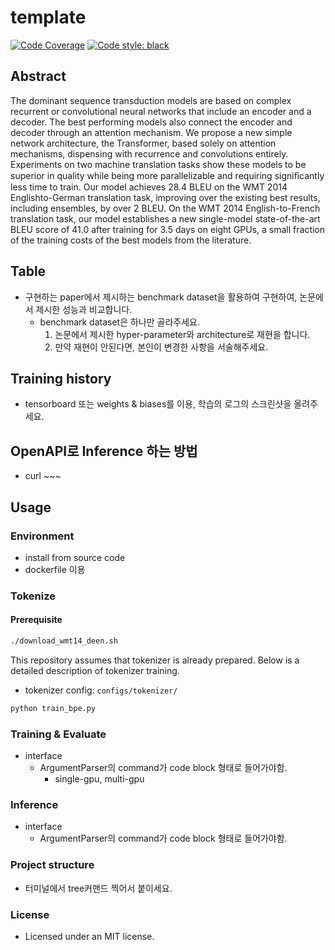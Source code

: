 # template

[![Code Coverage](https://codecov.io/gh/HephaestusProject/template/branch/master/graph/badge.svg)](https://codecov.io/gh/HephaestusProject/template)
[![Code style: black](https://img.shields.io/badge/code%20style-black-000000.svg)](https://github.com/psf/black)

## Abstract

The dominant sequence transduction models are based on complex recurrent or convolutional neural networks that include an encoder and a decoder. The best performing models also connect the encoder and decoder through an attention mechanism. We propose a new simple network architecture, the Transformer, based solely on attention mechanisms, dispensing with recurrence and convolutions entirely. Experiments on two machine translation tasks show these models to be superior in quality while being more parallelizable and requiring signiﬁcantly less time to train. Our model achieves 28.4 BLEU on the WMT 2014 Englishto-German translation task, improving over the existing best results, including ensembles, by over 2 BLEU. On the WMT 2014 English-to-French translation task, our model establishes a new single-model state-of-the-art BLEU score of 41.0 after training for 3.5 days on eight GPUs, a small fraction of the training costs of the best models from the literature.


## Table

* 구현하는 paper에서 제시하는 benchmark dataset을 활용하여 구현하여, 논문에서 제시한 성능과 비교합니다.
  + benchmark dataset은 하나만 골라주세요.
    1. 논문에서 제시한 hyper-parameter와 architecture로 재현을 합니다.
    2. 만약 재현이 안된다면, 본인이 변경한 사항을 서술해주세요.

## Training history

* tensorboard 또는 weights & biases를 이용, 학습의 로그의 스크린샷을 올려주세요.

## OpenAPI로 Inference 하는 방법

* curl ~~~

## Usage

### Environment

* install from source code
* dockerfile 이용

### Tokenize

#### Prerequisite
```bash
./download_wmt14_deen.sh
```

This repository assumes that tokenizer is already prepared.
Below is a detailed description of tokenizer training.

- tokenizer config: `configs/tokenizer/`

```bash
python train_bpe.py
```

### Training & Evaluate

* interface
  + ArgumentParser의 command가 code block 형태로 들어가야함.
    - single-gpu, multi-gpu

### Inference

* interface
  + ArgumentParser의 command가 code block 형태로 들어가야함.

### Project structure

* 터미널에서 tree커맨드 찍어서 붙이세요.

### License

* Licensed under an MIT license.
